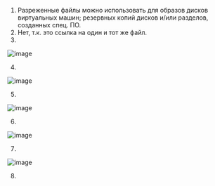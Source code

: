1. Разреженные файлы можно использовать для
образов дисков виртуальных машин;
резервных копий дисков и/или разделов, созданных спец. ПО.
2. Нет, т.к. это ссылка на один и тот же файл.
3.
![image](https://user-images.githubusercontent.com/95243483/151575722-104e7fb7-4846-4ff3-b41c-cf481466c68b.png)

4.
![image](https://user-images.githubusercontent.com/95243483/151578367-ea44731c-0cf0-42a2-bacd-8842cb1c63a7.png)

5.
![image](https://user-images.githubusercontent.com/95243483/151580151-c56e7380-0110-409b-9727-bd9abae90c1f.png)

6.
![image](https://user-images.githubusercontent.com/95243483/151581277-2d7834b8-8d9c-4da0-8131-3b3a96e5582a.png)

7.
![image](https://user-images.githubusercontent.com/95243483/151581731-a7e81428-174f-4b3b-bcff-411e25b803bb.png)

8.
